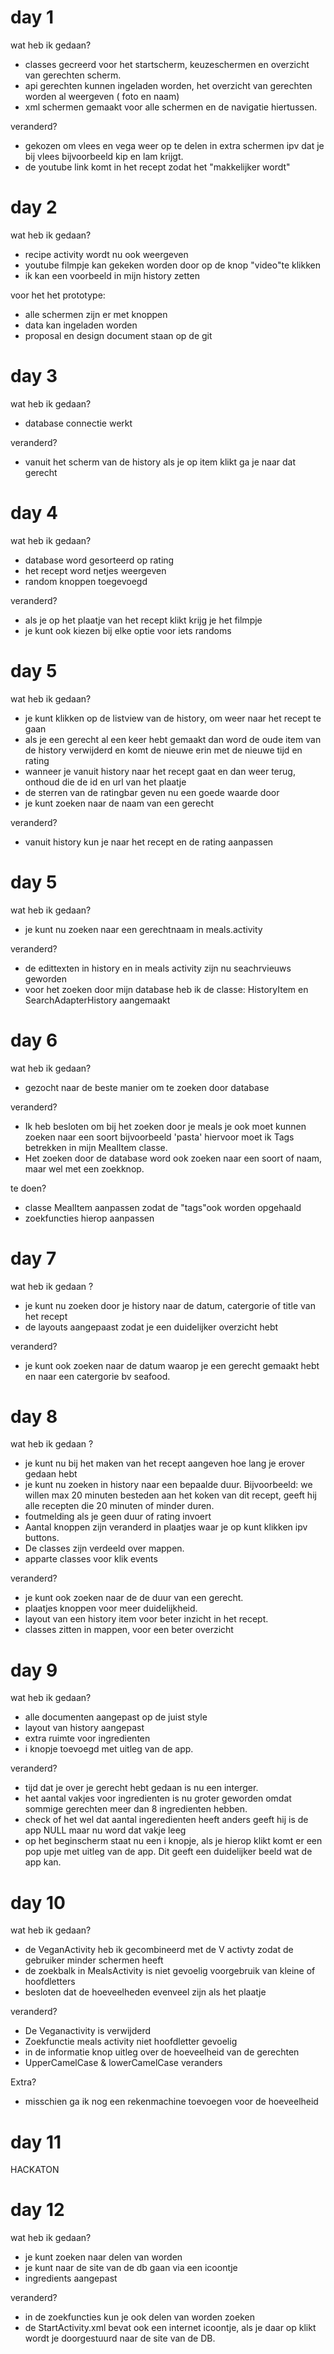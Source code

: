 # day 1

wat heb ik gedaan?
- classes gecreerd voor het startscherm, keuzeschermen en overzicht van gerechten scherm.
- api gerechten kunnen ingeladen worden, het overzicht van gerechten worden al weergeven ( foto en naam)
- xml schermen gemaakt voor alle schermen en de navigatie hiertussen. 

veranderd?
- gekozen om vlees en vega weer op te delen in extra schermen ipv dat je bij vlees bijvoorbeeld kip en lam krijgt. 
- de youtube link komt in het recept zodat het "makkelijker wordt"

# day 2

wat heb ik gedaan?
 - recipe activity wordt nu ook weergeven
 - youtube filmpje kan gekeken worden door op de knop "video"te klikken 
 - ik kan een voorbeeld in mijn history zetten
 
 voor het het prototype:
 - alle schermen zijn er met knoppen
 - data kan ingeladen worden
 - proposal en design document staan op de git
 
# day 3
wat heb ik gedaan?
- database connectie werkt

veranderd?
 - vanuit het scherm van de history als je op item klikt ga je naar dat gerecht

# day 4
wat heb ik gedaan?
- database word gesorteerd op rating 
- het recept word netjes weergeven
- random knoppen toegevoegd

veranderd?
 - als je op het plaatje van het recept klikt krijg je het filmpje
 - je kunt ook kiezen bij elke optie voor iets randoms
 
 # day 5 
 
wat heb ik gedaan? 
 - je kunt klikken op de listview van de history, om weer naar het recept te gaan
 - als je een gerecht al een keer hebt gemaakt dan word de oude item van de history verwijderd en komt de nieuwe erin met de nieuwe tijd en rating
 - wanneer je vanuit history naar het recept gaat en dan weer terug, onthoud die de id en url van het plaatje
 - de sterren van de ratingbar geven nu een goede waarde door
 - je kunt zoeken naar de naam van een gerecht
 
 veranderd?
 - vanuit history kun je naar het recept en de rating aanpassen
 
  # day 5 
wat heb ik gedaan? 
 - je kunt nu zoeken naar een gerechtnaam in meals.activity
 
 veranderd?
 - de edittexten in history en in meals activity zijn nu seachrvieuws geworden
 - voor het zoeken door mijn database heb ik de classe: HistoryItem en SearchAdapterHistory aangemaakt
 
  
  # day 6
wat heb ik gedaan? 
 -  gezocht naar de beste manier om te zoeken door database
 
 veranderd?
 - Ik heb besloten om bij het zoeken door je meals je ook moet kunnen zoeken naar een soort bijvoorbeeld 'pasta' hiervoor moet ik Tags betrekken in mijn MealItem classe.
 - Het zoeken door de database word ook zoeken naar een soort of naam, maar wel met een zoekknop.  
 
 te doen?
  - classe MealItem aanpassen zodat de "tags"ook worden opgehaald
  - zoekfuncties hierop aanpassen
  
  # day 7
  wat heb ik gedaan ? 
  -  je kunt nu zoeken door je history naar de datum, catergorie of title van het recept
  - de layouts aangepaast zodat je een duidelijker overzicht hebt
  
  veranderd?
  - je kunt ook zoeken naar de datum waarop je een gerecht gemaakt hebt en naar een catergorie bv seafood. 
  
  # day 8
  wat heb ik gedaan ? 
  -  je kunt nu bij het maken van het recept aangeven hoe lang je erover gedaan hebt
  - je kunt nu zoeken in history naar een bepaalde duur. Bijvoorbeeld: we willen max 20 minuten besteden aan het koken van dit recept, geeft hij alle recepten die 20 minuten of minder duren. 
  - foutmelding als je geen duur of rating invoert 
  - Aantal knoppen zijn veranderd in plaatjes waar je op kunt klikken ipv buttons. 
  - De classes zijn verdeeld over mappen. 
  - apparte classes voor klik events
  
  veranderd?
  - je kunt ook zoeken naar de de duur van een gerecht. 
  - plaatjes knoppen voor meer duidelijkheid.
  - layout van een history item voor beter inzicht in het recept.
  - classes zitten in mappen, voor een beter overzicht
  
  # day 9 
  wat heb ik gedaan?
  - alle documenten aangepast op de juist style
  - layout van history aangepast
  - extra ruimte voor ingredienten
  - i knopje toevoegd met uitleg van de app.
  
  veranderd?
  - tijd dat je over je gerecht hebt gedaan is nu een interger. 
  - het aantal vakjes voor ingredienten is nu groter geworden omdat sommige gerechten meer dan 8 ingredienten hebben. 
  - check of het wel dat aantal ingeredienten heeft anders geeft hij is de app NULL maar nu word dat vakje leeg 
  - op het beginscherm staat nu een i knopje, als je hierop klikt komt er een pop upje met uitleg van de app. Dit geeft een duidelijker beeld wat de app kan. 
  
  # day 10 
  wat heb ik gedaan?
   - de VeganActivity heb ik gecombineerd met de V activty zodat de gebruiker minder schermen heeft
   - de zoekbalk in MealsActivity is niet gevoelig voorgebruik van kleine of hoofdletters
   - besloten dat de hoeveelheden evenveel zijn als het plaatje
   
   veranderd? 
  - De Veganactivity is verwijderd 
  - Zoekfunctie meals activity niet hoofdletter gevoelig
  - in de informatie knop uitleg over de hoeveelheid van de gerechten 
  - UpperCamelCase & lowerCamelCase veranders
  
  Extra? 
  - misschien ga ik nog een rekenmachine toevoegen voor de hoeveelheid
  
  # day 11
  HACKATON
  
  # day 12
  wat heb ik gedaan?
  - je kunt zoeken naar delen van worden 
  - je kunt naar de site van de db gaan via een icoontje
  - ingredients aangepast
  
  veranderd?
 - in de zoekfuncties kun je ook delen van worden zoeken
 - de StartActivity.xml bevat ook een internet icoontje, als je daar op klikt wordt je doorgestuurd naar de site van de DB. 
 

 
